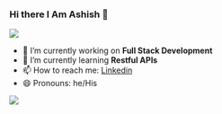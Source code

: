 ### Hi there I Am Ashish  👋
![](https://komarev.com/ghpvc/?username=Ashish-AI)

- 🔭 I’m currently working on **Full Stack Development**
- 🌱 I’m currently learning **Restful APIs**
- 📫 How to reach me: [Linkedin](https://www.linkedin.com/in/ashish-chaubey-934b1b190/)
- 😄 Pronouns: he/His


<img src="https://github-readme-stats.vercel.app/api?username=iampawan&&show_icons=true&title_color=ffffff&icon_color=bb2acf&text_color=daf7dc&bg_color=151515">
